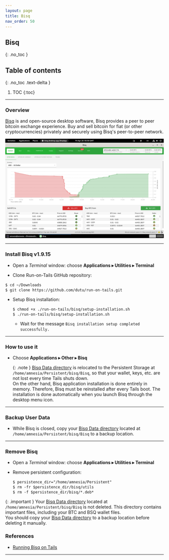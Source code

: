```yaml
---
layout: page
title: Bisq
nav_order: 50
---
```


## Bisq
{: .no_toc }

## Table of contents
{: .no_toc .text-delta }

1. TOC
{:toc}

---
### Overview

[Bisq] is and open-source desktop software, Bisq provides a peer to peer bitcoin exchange experience. Buy and sell bitcoin for fiat (or other cryptocurrencies) privately and securely using Bisq's peer-to-peer network.

![bisq.png](bisq.png)


---
### Install Bisq v1.9.15

* Open a _Terminal_ window:  choose **Applications ▸ Utilities ▸ Terminal**


* Clone Run-on-Tails GitHub repository:
```shell
$ cd ~/Downloads
$ git clone https://github.com/dutu/run-on-tails.git
```


* Setup Bisq installation:
  ```shell
  $ chmod +x ./run-on-tails/bisq/setup-installation.sh 
  $ ./run-on-tails/bisq/setup-installation.sh 
  ```
  * Wait for the message `Bisq installation setup completed successfully.`


---
### How to use it

* Choose **Applications ▸ Other ▸ Bisq**

  {: .note }
  [Bisq Data directory] is relocated to the Persistent Storage at `/home/amnesia/Persistent/bisq/Bisq`, so that your wallet, keys, etc. are not lost every time Tails shuts down.  
  On the other hand, Bisq application installation is done entirely in memory. Therefore, Bisq must be reinstalled after every Tails boot.
  The installation is done automatically when you launch Bisq through the desktop menu icon.


---
### Backup User Data

* While Bisq is closed, copy your [Bisq Data directory] located at `/home/amnesia/Persistent/bisq/Bisq` to a backup location.


---
### Remove Bisq

* Open a _Terminal_ window:  choose **Applications ▸ Utilities ▸ Terminal**


* Remove persistent configuration:
  ```shell
  $ persistence_dir="/home/amnesia/Persistent"
  $ rm -fr $persistence_dir/bisq/utils
  $ rm -f $persistence_dir/bisq/*.deb*
  ```

{: .important }
Your [Bisq Data directory] located at `/home/amnesia/Persistent/bisq/Bisq` is not deleted.
This directory contains important files, including your BTC and BSQ wallet files.  
You should copy your [Bisq Data directory] to a backup location before deleting it manually. 

### References

* [Running Bisq on Tails]

---
[Bisq]: https://bisq.network/
[Bisq Data directory]: https://bisq.wiki/Data_directory
[Running Bisq on Tails]: https://bisq.wiki/Running_Bisq_on_Tails
